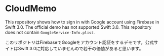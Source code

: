 # CloudMemo

This repository shows how to sign in with Google account using Firebase in Swift 3.0. The official demo has not supported Swift 3.0. This repository does not contain `GoogleService-Info.plist`.

このリポジトリはFirebaseでGoogleをアカウント認証をするデモです。公式サイトはSwift 3.0に対応していませんので若干の価値があると思います。
